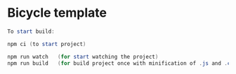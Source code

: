 # Bicycle template

```powershell
To start build:

npm ci (to start project)

npm run watch   (for start watching the project)
npm run build   (for build project once with minification of .js and .css files)
```
